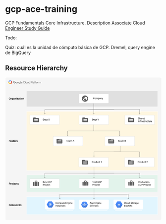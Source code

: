 # gcp-ace-training

GCP Fundamentals Core Infrastructure.
[Description](https://cloud.google.com/certification/cloud-engineer)
[Associate Cloud Engineer Study Guide](https://www.wiley.com/en-cl/Official+Google+Cloud+Certified+Associate+Cloud+Engineer+Study+Guide-p-9781119564393)

Todo:

Quiz: cuál es la unidad de cómputo básica de GCP.
Dremel, query engine de BigQuery

## Resource Hierarchy

![Resource Hierarchy](img/cloud-folders-hierarchy.png)

